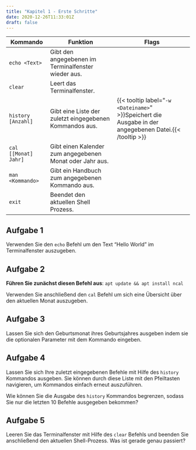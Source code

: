 ```yaml
---
title: "Kapitel 1 - Erste Schritte"
date: 2020-12-26T11:33:01Z
draft: false
---
```


| Kommando      | Funktion      | Flags |
| ------------- | ------------- | ----- |
| `echo <Text>` | Gibt den angegebenen <Text> im Terminalfenster wieder aus. | |
| `clear` | Leert das Terminalfenster. | |
| `history [Anzahl]` | Gibt eine Liste der zuletzt eingegebenen Kommandos aus. | {{< tooltip label="`-w <Dateiname>`" >}}Speichert die Ausgabe in der angegebenen Datei.{{< /tooltip >}} |
| `cal [[Monat] Jahr]` | Gibt einen Kalender zum angegebenen Monat oder Jahr aus. | |
| `man <Kommando>` | Gibt ein Handbuch zum angegebenen Kommando aus. | |
| `exit` | Beendet den aktuellen Shell Prozess. | |

## Aufgabe 1
Verwenden Sie den `echo` Befehl um den Text “Hello World” im Terminalfenster auszugeben.

## Aufgabe 2
**Führen Sie zunächst diesen Befehl aus**: `apt update && apt install ncal`

Verwenden Sie anschließend den `cal` Befehl um sich eine Übersicht über den aktuellen Monat auszugeben.

## Aufgabe 3
Lassen Sie sich den Geburtsmonat ihres Geburtsjahres ausgeben indem sie die optionalen Parameter mit dem Kommando eingeben.

## Aufgabe 4
Lassen Sie sich Ihre zuletzt eingegebenen Befehle mit Hilfe des `history` Kommandos ausgeben. Sie können durch diese Liste mit den Pfeiltasten navigieren, um Kommandos einfach erneut auszuführen.

Wie können Sie die Ausgabe des `history` Kommandos begrenzen, sodass Sie nur die letzten 10 Befehle ausgegeben bekommen?

## Aufgabe 5
Leeren Sie das Terminalfenster mit Hilfe des `clear` Befehls und beenden Sie anschließend den aktuellen Shell-Prozess. Was ist gerade genau passiert?